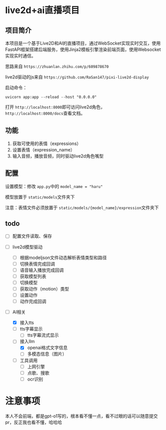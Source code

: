# live2d+ai直播项目

## 项目简介

本项目是一个基于Live2D和AI的直播项目，通过WebSocket实现实时交互，使用FastAPI框架搭建后端服务，使用Jinja2模板引擎渲染前端页面，使用Websocket实现实时通信。

思路来自 `https://zhuanlan.zhihu.com/p/609878670`

live2d驱动的js来自 `https://github.com/RaSan147/pixi-live2d-display`

启动命令：

```
uvicorn app:app --reload --host "0.0.0.0"
```

打开 `http://localhost:8000`即可访问live2d角色，`http://localhost:8000/docs`查看文档。

## 功能

1. 获取可使用的表情（expressions）
2. 设置表情（expression_name）
3. 输入音频，播放音频，同时驱动live2d角色嘴型

## 配置

设置模型：修改 `app.py`中的 `model_name = "haru"`

模型放置于 `static/models`文件夹下

注意：表情文件必须放置于 `static/models/{model_name}/expression`文件夹下

## todo

* [ ] 配置文件读取、保存

* [ ] live2d模型驱动

  * [ ] 根据modeljson文件动态解析表情类型和路径
  * [ ] 切换表情完成回调
  * [ ] 语音输入播放完成回调
  * [ ] 获取模型列表
  * [ ] 切换模型
  * [ ] 获取动作（motion）类型
  * [ ] 设置动作
  * [ ] 动作完成回调
  
* [ ] AI相关

  * [X] 接入tts
  * [ ] tts字幕显示
    * [ ] tts字幕流式显示
  * [ ] 接入llm
    * [X] openai格式文字信息
    * [ ] 多模态信息（图片）
  * [ ] 工具调用
    * [ ] 上网引擎
    * [ ] 点歌、搜歌
    * [ ] ocr识别

# 注意事项

本人不会前端，都是gpt-o1写的，根本看不懂一点，看不过眼的话可以随意提交pr，反正我也看不懂，哈哈哈
